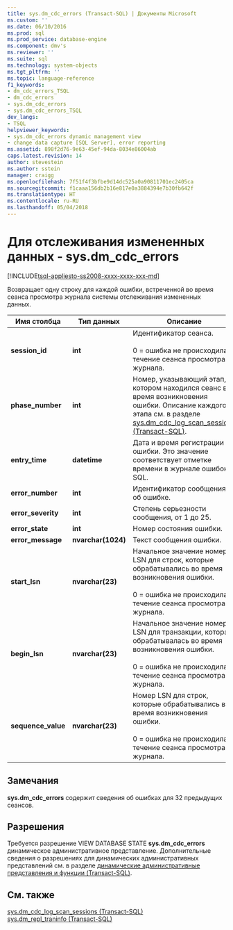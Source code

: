 ```yaml
---
title: sys.dm_cdc_errors (Transact-SQL) | Документы Microsoft
ms.custom: ''
ms.date: 06/10/2016
ms.prod: sql
ms.prod_service: database-engine
ms.component: dmv's
ms.reviewer: ''
ms.suite: sql
ms.technology: system-objects
ms.tgt_pltfrm: ''
ms.topic: language-reference
f1_keywords:
- dm_cdc_errors_TSQL
- dm_cdc_errors
- sys.dm_cdc_errors
- sys.dm_cdc_errors_TSQL
dev_langs:
- TSQL
helpviewer_keywords:
- sys.dm_cdc_errors dynamic management view
- change data capture [SQL Server], error reporting
ms.assetid: 898f2d76-9e63-45ef-94da-8034e86004ab
caps.latest.revision: 14
author: stevestein
ms.author: sstein
manager: craigg
ms.openlocfilehash: 7f51f4f3bfbe9d14dc525a0a90811701ec2405ca
ms.sourcegitcommit: f1caaa156db2b16e817e0a3884394e7b30fb642f
ms.translationtype: HT
ms.contentlocale: ru-RU
ms.lasthandoff: 05/04/2018
---
```

# <a name="change-data-capture---sysdmcdcerrors"></a>Для отслеживания измененных данных - sys.dm_cdc_errors
[!INCLUDE[tsql-appliesto-ss2008-xxxx-xxxx-xxx-md](../../includes/tsql-appliesto-ss2008-xxxx-xxxx-xxx-md.md)]

  Возвращает одну строку для каждой ошибки, встреченной во время сеанса просмотра журнала системы отслеживания измененных данных.  
 
 
|Имя столбца|Тип данных|Описание|  
|-----------------|---------------|-----------------|  
|**session_id**|**int**|Идентификатор сеанса.<br /><br /> 0 = ошибка не происходила в течение сеанса просмотра журнала.|  
|**phase_number**|**int**|Номер, указывающий этап, в котором находился сеанс во время возникновения ошибки. Описание каждого этапа см. в разделе [sys.dm_cdc_log_scan_sessions &#40;Transact-SQL&#41;](../../relational-databases/system-dynamic-management-views/change-data-capture-sys-dm-cdc-log-scan-sessions.md).|  
|**entry_time**|**datetime**|Дата и время регистрации ошибки. Это значение соответствует отметке времени в журнале ошибок SQL.|  
|**error_number**|**int**|Идентификатор сообщения об ошибке.|  
|**error_severity**|**int**|Степень серьезности сообщения, от 1 до 25.|  
|**error_state**|**int**|Номер состояния ошибки.|  
|**error_message**|**nvarchar(1024)**|Текст сообщения ошибки.|  
|**start_lsn**|**nvarchar(23)**|Начальное значение номера LSN для строк, которые обрабатывались во время возникновения ошибки.<br /><br /> 0 = ошибка не происходила в течение сеанса просмотра журнала.|  
|**begin_lsn**|**nvarchar(23)**|Начальное значение номера LSN для транзакции, которая обрабатывалась во время возникновения ошибки.<br /><br /> 0 = ошибка не происходила в течение сеанса просмотра журнала.|  
|**sequence_value**|**nvarchar(23)**|Номер LSN для строк, которые обрабатывались во время возникновения ошибки.<br /><br /> 0 = ошибка не происходила в течение сеанса просмотра журнала.|  
  
## <a name="remarks"></a>Замечания  
 **sys.dm_cdc_errors** содержит сведения об ошибках для 32 предыдущих сеансов.  
  
## <a name="permissions"></a>Разрешения  
 Требуется разрешение VIEW DATABASE STATE **sys.dm_cdc_errors** динамическое административное представление. Дополнительные сведения о разрешениях для динамических административных представлений см. в разделе [динамические административные представления и функции &#40;Transact-SQL&#41;](~/relational-databases/system-dynamic-management-views/system-dynamic-management-views.md).  
  
## <a name="see-also"></a>См. также  
 [sys.dm_cdc_log_scan_sessions &#40;Transact-SQL&#41;](../../relational-databases/system-dynamic-management-views/change-data-capture-sys-dm-cdc-log-scan-sessions.md)   
 [sys.dm_repl_traninfo &#40;Transact-SQL&#41;](../../relational-databases/system-dynamic-management-views/sys-dm-repl-traninfo-transact-sql.md)  
  
  

